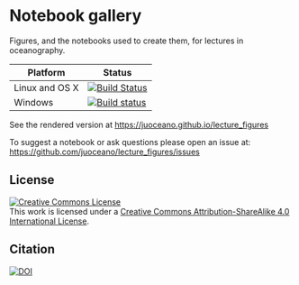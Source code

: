 # Notebook gallery

Figures, and the notebooks used to create them, for lectures in oceanography.


| Platform       | Status                                                                                                                                                                        |
| -------------- | ----------------------------------------------------------------------------------------------------------------------------------------------------------------------------- |
| Linux and OS X | [![Build Status](https://travis-ci.org/ioos/lecture_figures.svg?branch=master)](https://travis-ci.org/juoceano/lecture_figures)                                                   |
| Windows        | [![Build status](https://ci.appveyor.com/api/projects/status/0k2b8eurfg435xws/branch/master?svg=true)](https://ci.appveyor.com/project/ocefpaf/notebooks-demos/branch/master) |


See the rendered version at https://juoceano.github.io/lecture_figures

To suggest a notebook or ask questions please open an issue at: https://github.com/juoceano/lecture_figures/issues

## License

<a rel="license" href="http://creativecommons.org/licenses/by-sa/4.0/"><img alt="Creative Commons License" style="border-width:0" src="https://i.creativecommons.org/l/by-sa/4.0/88x31.png" /></a><br />This work is licensed under a <a rel="license" href="http://creativecommons.org/licenses/by-sa/4.0/">Creative Commons Attribution-ShareAlike 4.0 International License</a>.

## Citation

[![DOI](https://zenodo.org/badge/84759695.svg)](https://zenodo.org/badge/latestdoi/84759695)
